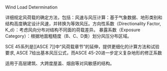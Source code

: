 Wind Load Determination

详细规定风荷载的确定方法，包括：
​​风速与风压计算​​：基于气象数据、地形类别和结构高度确定设计风速，并转换为等效风压。
​​方向性系数​​（Directionality Factor, ​​K_d​​）：考虑风向分布对结构不同面的荷载差异。
​​暴露系数​​（Exposure Category）：根据地面粗糙度（B、C、D类）划分风压分布区域。

SCE 45系列是[[ASCE 7]]中“风荷载章节”的延伸，提供更细化的计算方法和试验要求, ASCE 7给出基本风压公式，而ASCE 45-20进一步定义复杂地形的修正系数


适用于高层建筑、大跨度屋盖、烟囱等对风敏感的结构。